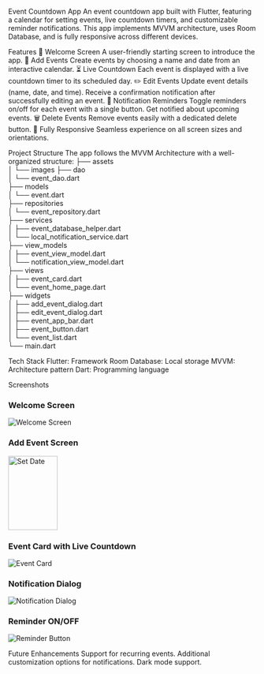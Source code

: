 Event Countdown App
An event countdown app built with Flutter, featuring a calendar for setting events, live countdown timers, and customizable reminder notifications. This app implements MVVM architecture, uses Room Database, and is fully responsive across different devices.

Features
🏁 Welcome Screen
A user-friendly starting screen to introduce the app.
📅 Add Events
Create events by choosing a name and date from an interactive calendar.
⏳ Live Countdown
Each event is displayed with a live countdown timer to its scheduled day.
✏️ Edit Events
Update event details (name, date, and time).
Receive a confirmation notification after successfully editing an event.
🔔 Notification Reminders
Toggle reminders on/off for each event with a single button.
Get notified about upcoming events.
🗑️ Delete Events
Remove events easily with a dedicated delete button.
📱 Fully Responsive
Seamless experience on all screen sizes and orientations.

Project Structure
The app follows the MVVM Architecture with a well-organized structure:
├── assets  
│   └── images
├── dao  
│   └── event_dao.dart  
├── models  
│   └── event.dart  
├── repositories  
│   └── event_repository.dart  
├── services  
│   ├── event_database_helper.dart  
│   └── local_notification_service.dart  
├── view_models  
│   ├── event_view_model.dart  
│   └── notification_view_model.dart  
├── views  
│   ├── event_card.dart  
│   └── event_home_page.dart  
├── widgets  
│   ├── add_event_dialog.dart  
│   ├── edit_event_dialog.dart  
│   ├── event_app_bar.dart  
│   ├── event_button.dart  
│   └── event_list.dart  
└── main.dart

Tech Stack
Flutter: Framework
Room Database: Local storage
MVVM: Architecture pattern
Dart: Programming language

Screenshots
### Welcome Screen

![Welcome Screen](assets\images\home_page.jpg)

### Add Event Screen

<img alt="Set Date" height="150" src="assets/images/calender_date.jpg" width="100"/>

### Event Card with Live Countdown
![Event Card](assets/images/event_cards.jpg)

### Notification Dialog
![Notification Dialog](assets/images/notification_dialog.jpg)

### Reminder ON/OFF
![Reminder Button](assets/images/notification_button.jpg)

Future Enhancements
Support for recurring events.
Additional customization options for notifications.
Dark mode support.
